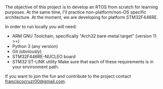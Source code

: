 The objective of this project is to develop an RTOS from scratch for learning purposes.
At the same time, I'll practice non-platform/non-OS specific architecture.
At the moment, we are developing for platform STM32F446RE.

In order to run locally you will need:
- ARM GNU Toolchain, specifically "Arch32 bare-metal target" (version 11 >=)
- Python 3 (any version)
- Git (obviously)
- STM32F446RE-NUCLEO board
- STM32 ST-LINK utility
Make sure that each of these requirements is in your environment path.

If you want to join the fun and contribute to the project contact franciscocruzr00@gmail.com.
